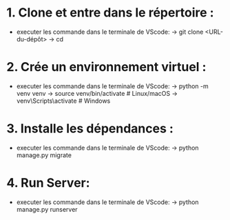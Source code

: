 # 1. Clone et entre dans le répertoire :
 - executer les commande dans le terminale de VScode:
  ->  git clone <URL-du-dépôt>
   -> cd <nom-du-projet>

# 2. Crée un environnement virtuel :
 - executer les commande dans le terminale de VScode:
   -> python -m venv venv
   -> source venv/bin/activate  # Linux/macOS
   -> venv\Scripts\activate     # Windows

# 3. Installe les dépendances :
 - executer les commande dans le terminale de VScode:
    -> python manage.py migrate

# 4. Run Server:
 - executer les commande dans le terminale de VScode:
    -> python manage.py runserver

